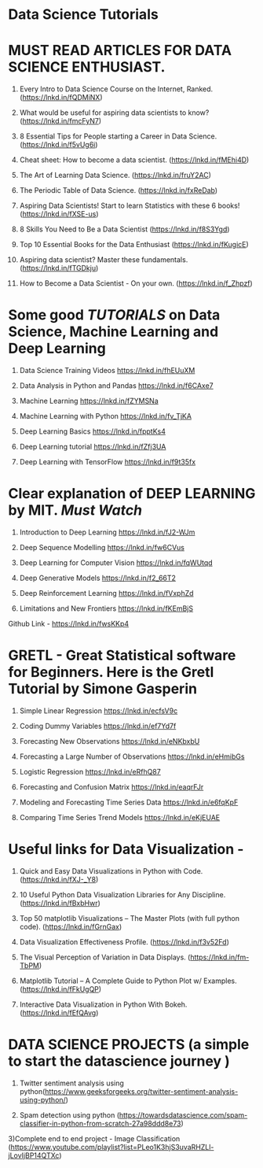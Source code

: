 # Data Science Tutorials

MUST READ ARTICLES FOR DATA SCIENCE ENTHUSIAST.
==============================================
1) Every Intro to Data Science Course on the Internet, Ranked.
(https://lnkd.in/fQDMiNX)

2) What would be useful for aspiring data scientists to know?
(https://lnkd.in/fmcFyN7)

3) 8 Essential Tips for People starting a Career in Data Science.
(https://lnkd.in/f5vUg6i)

4) Cheat sheet: How to become a data scientist.
(https://lnkd.in/fMEhi4D)

5) The Art of Learning Data Science.
(https://lnkd.in/fruY2AC)

6) The Periodic Table of Data Science.
(https://lnkd.in/fxReDab)

7) Aspiring Data Scientists! Start to learn Statistics with these 6 books!
(https://lnkd.in/fXSE-us)

8)  8 Skills You Need to Be a Data Scientist
(https://lnkd.in/f8S3Ygd)

9) Top 10 Essential Books for the Data Enthusiast
(https://lnkd.in/fKugicE)

10)  Aspiring data scientist? Master these fundamentals.
(https://lnkd.in/fTGDkju)

11) How to Become a Data Scientist - On your own.
(https://lnkd.in/f_Zhpzf)




Some good ***TUTORIALS*** on Data Science, Machine Learning and Deep Learning
=============================================================================
1) Data Science Training Videos
https://lnkd.in/fhEUuXM


2) Data Analysis in Python and Pandas
https://lnkd.in/f6CAxe7
 

3) Machine Learning
https://lnkd.in/fZYMSNa


4) Machine Learning with Python
https://lnkd.in/fv_TjKA
 

5) Deep Learning Basics
https://lnkd.in/fpptKs4
 

6) Deep Learning tutorial
https://lnkd.in/fZfj3UA


7) Deep Learning with TensorFlow
https://lnkd.in/f9t35fx




Clear explanation of DEEP LEARNING by MIT.  ***Must Watch*** 
=============================================================
1) Introduction to Deep Learning
https://lnkd.in/fJ2-WJm

2) Deep Sequence Modelling
https://lnkd.in/fw6CVus

3) Deep Learning for Computer Vision
https://lnkd.in/fqWUtqd

4) Deep Generative Models
https://lnkd.in/f2_66T2

5) Deep Reinforcement Learning
https://lnkd.in/fVxphZd

6) Limitations and New Frontiers
https://lnkd.in/fKEmBjS

Github Link - https://lnkd.in/fwsKKp4




GRETL - Great Statistical software for Beginners. Here is the Gretl Tutorial by Simone Gasperin
================================================================================================
1) Simple Linear Regression
https://lnkd.in/ecfsV9c

2) Coding Dummy Variables
https://lnkd.in/ef7Yd7f

3) Forecasting New Observations
https://lnkd.in/eNKbxbU

4) Forecasting a Large Number of Observations
https://lnkd.in/eHmibGs

5) Logistic Regression
https://lnkd.in/eRfhQ87

6) Forecasting and Confusion Matrix
https://lnkd.in/eaqrFJr

7) Modeling and Forecasting Time Series Data
https://lnkd.in/e6fqKpF
  
8) Comparing Time Series Trend Models
https://lnkd.in/eKjEUAE



Useful links for Data Visualization - 
====================================
1) Quick and Easy Data Visualizations in Python with Code.
(https://lnkd.in/fXJ-_Y8)

2) 10 Useful Python Data Visualization Libraries for Any Discipline.
(https://lnkd.in/fBxbHwr)

3) Top 50 matplotlib Visualizations – The Master Plots (with full python code).
(https://lnkd.in/fGrnGax)

4) Data Visualization Effectiveness Profile.
(https://lnkd.in/f3v52Fd)

5) The Visual Perception of Variation in Data Displays.
(https://lnkd.in/fm-TbPM)

6) Matplotlib Tutorial – A Complete Guide to Python Plot w/ Examples.
(https://lnkd.in/fFkUgQP)

7) Interactive Data Visualization in Python With Bokeh.
(https://lnkd.in/fEfQAvg)

DATA SCIENCE PROJECTS (a simple to start the datascience journey )
================================================================================================
1) Twitter sentiment analysis using python(https://www.geeksforgeeks.org/twitter-sentiment-analysis-using-python/)

2) Spam detection using python (https://towardsdatascience.com/spam-classifier-in-python-from-scratch-27a98ddd8e73)

3)Complete end to end project - Image Classification (https://www.youtube.com/playlist?list=PLeo1K3hjS3uvaRHZLl-jLovIjBP14QTXc)

